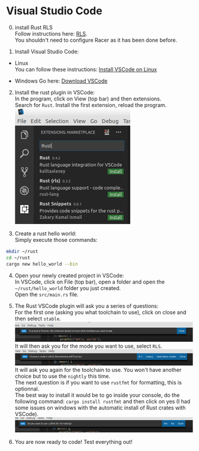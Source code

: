 # Visual Studio Code

0. install Rust RLS  
Follow instructions here: [RLS](https://github.com/rust-lang-nursery/rls).  
You shouldn't need to configure Racer as it has been done before.

1. Install Visual Studio Code:  
* Linux  
You can follow these instructions: [Install VSCode on Linux](https://code.visualstudio.com/docs/setup/linux)  

* Windows
Go here: [Download VSCode](https://code.visualstudio.com/download)

2. Install the rust plugin in VSCode:  
In the program, click on View (top bar) and then extensions.  
Search for `Rust`. Install the first extension, reload the program.  
![VSCode01](images/VSCode_01Rust.PNG)  

3. Create a rust hello world:  
Simply execute those commands:  
```sh
mkdir ~/rust
cd ~/rust
cargo new hello_world --bin
```

4. Open your newly created project in VSCode:  
In VSCode, click on File (top bar), open a folder and open the `~/rust/hello_world` folder you just created.  
Open the `src/main.rs` file.  

5. The Rust VSCode plugin will ask you a series of questions:  
For the first one (asking you what toolchain to use), click on close and then select `stable`.  
![VSCode02](images/VSCode_02Toolchain.PNG)  
It will then ask you for the mode you want to use, select `RLS`.  
![VSCode03](images/VSCode_03Mode.PNG)
It will ask you again for the toolchain to use. You won't have another choice but to use the `nightly` this time.  
The next question is if you want to use `rustfmt` for formatting, this is optionnal.  
The best way to install it would be to go inside your console, do the following command: `cargo install rustfmt` and then click on yes (I had some issues on windows with the automatic install of Rust crates with VSCode).  
![VSCode04](images/VSCode_04Rustfmt.PNG)

6. You are now ready to code!
Test everything out!
